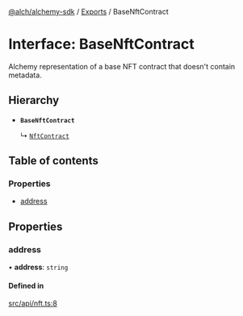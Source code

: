 [@alch/alchemy-sdk](../README.md) / [Exports](../modules.md) / BaseNftContract

# Interface: BaseNftContract

Alchemy representation of a base NFT contract that doesn't contain metadata.

## Hierarchy

- **`BaseNftContract`**

  ↳ [`NftContract`](NftContract.md)

## Table of contents

### Properties

- [address](BaseNftContract.md#address)

## Properties

### address

• **address**: `string`

#### Defined in

[src/api/nft.ts:8](https://github.com/alchemyplatform/alchemy-sdk-js/blob/9fe1224/src/api/nft.ts#L8)
